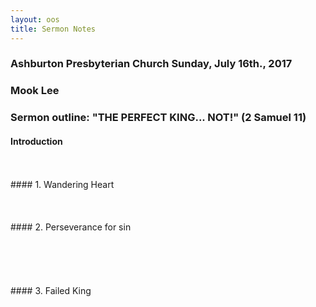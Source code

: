 ```yaml
---
layout: oos
title: Sermon Notes
---
```

### Ashburton Presbyterian Church Sunday, July 16th., 2017

### Mook Lee

### Sermon outline: "THE PERFECT KING... NOT!" (2 Samuel 11)

#### Introduction
<br>
<br>
#### 1. Wandering Heart
<br>
<br>
<br>
<br>
#### 2. Perseverance for sin
<br>
<br>
<br>
<br>
<br>
<br>
#### 3. Failed King
<br>
<br>
<br>
